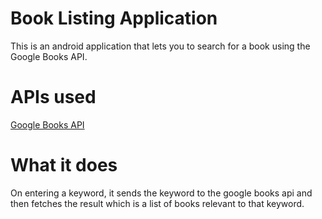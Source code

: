 # Book Listing Application
This is an android application that lets you to search for a book using the Google Books API.

# APIs used
<a href="https://developers.google.com/books/">Google Books API</a>

# What it does
On entering a keyword, it sends the keyword to the google books api and then fetches the result which is a list of books relevant to that keyword.
